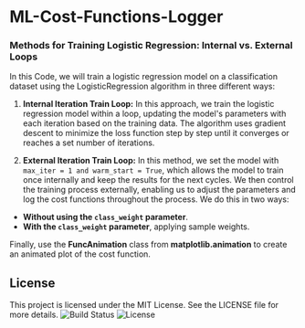 # ML-Cost-Functions-Logger  
### Methods for Training Logistic Regression: Internal vs. External Loops

In this Code, we will train a logistic regression model on a classification dataset using the LogisticRegression algorithm in three different ways:

1. **Internal Iteration Train Loop:**
In this approach, we train the logistic regression model within a loop, updating the model's parameters with each iteration based on the training data. The algorithm uses gradient descent to minimize the loss function step by step until it converges or reaches a set number of iterations.

2. **External Iteration Train Loop:**
In this method, we set the model with `max_iter = 1 and warm_start = True`, which allows the model to train once internally and keep the results for the next cycles. We then control the training process externally, enabling us to adjust the parameters and log the cost functions throughout the process. We do this in two ways:

- **Without using the `class_weight` parameter**.
- **With the `class_weight` parameter**, applying sample weights.

Finally, use the **FuncAnimation** class from **matplotlib.animation** to create an animated plot of the cost function.

## License
This project is licensed under the MIT License. See the LICENSE file for more details.
![Build Status](https://img.shields.io/badge/Build-Passing-brightgreen) ![License](https://img.shields.io/badge/License-MIT-blue)

